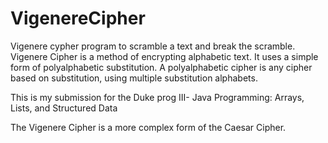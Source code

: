 # VigenereCipher
Vigenere cypher program to scramble a text and break the scramble. Vigenere Cipher is a method of encrypting alphabetic text. It uses a simple form of polyalphabetic substitution. A polyalphabetic cipher is any cipher based on substitution, using multiple substitution alphabets.

This is my submission for the Duke prog III-  Java Programming: Arrays, Lists, and Structured Data

The Vigenere Cipher is a more complex form of the Caesar Cipher.
